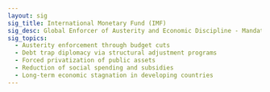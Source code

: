 ```yaml
---
layout: sig
sig_title: International Monetary Fund (IMF)
sig_desc: Global Enforcer of Austerity and Economic Discipline - Mandates budget cuts and privatization in exchange for loans, keeping nations in perpetual debt.
sig_topics:
  - Austerity enforcement through budget cuts
  - Debt trap diplomacy via structural adjustment programs
  - Forced privatization of public assets
  - Reduction of social spending and subsidies
  - Long-term economic stagnation in developing countries
---
```


